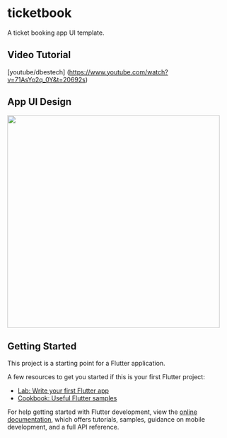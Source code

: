 # ticketbook

A ticket booking app UI template.

## Video Tutorial

[youtube/dbestech] (https://www.youtube.com/watch?v=71AsYo2q_0Y&t=20692s)

## App UI Design

<div>
<img src="https://github.com/nga1hte/Flutter-UI-Samples/blob/master/ticketbook/ui_preview.png" width="480" height="480"/>
</div>  

## Getting Started

This project is a starting point for a Flutter application.

A few resources to get you started if this is your first Flutter project:

- [Lab: Write your first Flutter app](https://docs.flutter.dev/get-started/codelab)
- [Cookbook: Useful Flutter samples](https://docs.flutter.dev/cookbook)

For help getting started with Flutter development, view the
[online documentation](https://docs.flutter.dev/), which offers tutorials,
samples, guidance on mobile development, and a full API reference.
